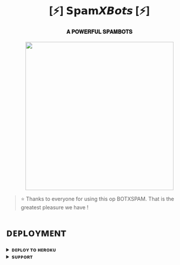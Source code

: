 <h1 align="center"><b>[⚡] 𝗦𝗽𝗮𝗺𝙓𝘽𝙤𝙩𝙨 [⚡]</b></h1>

<h4 align="center"> 𝐀 𝐏𝐎𝐖𝐄𝐑𝐅𝐔𝐋 𝐒𝐏𝐀𝐌𝐁𝐎𝐓𝐒</h4>

<p align="center"><a href="https://t.me/DHILLxN_000"><img src= "https://telegra.ph/file/821948aa0310944c93b68.jpg"
width="400"></a></p>

> ⭐️ Thanks to everyone for using this op BOTXSPAM. That is the greatest pleasure we have !


# ᴅᴇᴘʟᴏʏᴍᴇɴᴛ


<details>
<summary><b>ᴅᴇᴘʟᴏʏ ᴛᴏ ʜᴇʀᴏᴋᴜ</b></summary>
<br>

[![Deploy](https://www.herokucdn.com/deploy/button.svg)](https://dashboard.heroku.com/new?template=https://github.com/Radhak8/BOTXSPAM)

</details>


<details>
<summary><b>sᴜᴘᴘᴏʀᴛ</b></summary>
<br>

<a href="https://t.me/RadhaX2Update"><img src="https://img.shields.io/badge/Join-Telegram%20Channel-red.svg?logo=Telegram"></a>
